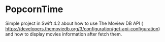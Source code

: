 # PopcornTime
Simple project in Swift 4.2 about how to use The Moview DB API ( https://developers.themoviedb.org/3/configuration/get-api-configuration) and how to display movies information after fetch them.
